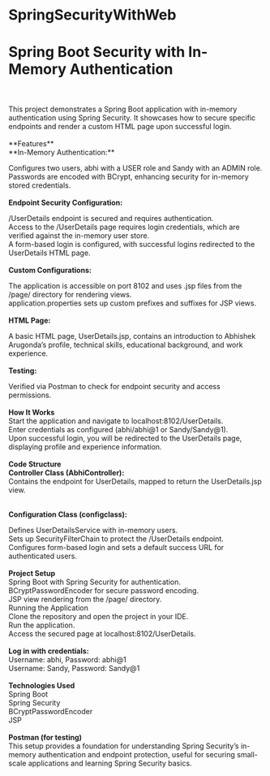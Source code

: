 # SpringSecurityWithWeb
<h1>Spring Boot Security with In-Memory Authentication</h1><br><br>
This project demonstrates a  Spring Boot application with in-memory authentication using Spring Security. It showcases how to secure specific endpoints and render a custom HTML page upon successful login.<br><br>
**Features**<br>
**In-Memory Authentication:**<br>

Configures two users, abhi with a USER role and Sandy with an ADMIN role.<br>
Passwords are encoded with BCrypt, enhancing security for in-memory stored credentials.<br><br>
**Endpoint Security Configuration:**<br>

/UserDetails endpoint is secured and requires authentication.<br>
Access to the /UserDetails page requires login credentials, which are verified against the in-memory user store.<br>
A form-based login is configured, with successful logins redirected to the UserDetails HTML page.<br><br>
**Custom Configurations:**<br>

The application is accessible on port 8102 and uses .jsp files from the /page/ directory for rendering views.<br>
application.properties sets up custom prefixes and suffixes for JSP views.<br><br>
**HTML Page:**<br>

A basic HTML page, UserDetails.jsp, contains an introduction to Abhishek Arugonda’s profile, technical skills, educational background, and work experience.<br><br>
**Testing:**<br>

Verified via Postman to check for endpoint security and access permissions.<br><br>
**How It Works**<br>
Start the application and navigate to localhost:8102/UserDetails.<br>
Enter credentials as configured (abhi/abhi@1 or Sandy/Sandy@1).<br>
Upon successful login, you will be redirected to the UserDetails page, displaying profile and experience information.<br><br>
**Code Structure**<br>
**Controller Class (AbhiController):**<br>
Contains the endpoint for UserDetails, mapped to return the UserDetails.jsp view.<br><br>

**Configuration Class (configclass):**<br>

Defines UserDetailsService with in-memory users.<br>
Sets up SecurityFilterChain to protect the /UserDetails endpoint.<br>
Configures form-based login and sets a default success URL for authenticated users.<br><br>
**Project Setup**<br>
Spring Boot with Spring Security for authentication.<br>
BCryptPasswordEncoder for secure password encoding.<br>
JSP view rendering from the /page/ directory.<br>
Running the Application<br>
Clone the repository and open the project in your IDE.<br>
Run the application.<br>
Access the secured page at localhost:8102/UserDetails.<br><br>
**Log in with credentials:**<br>
Username: abhi, Password: abhi@1<br>
Username: Sandy, Password: Sandy@1<br><br>
**Technologies Used**<br>
Spring Boot<br>
Spring Security<br>
BCryptPasswordEncoder<br>
JSP<br><br>
**Postman (for testing)**<br>
This setup provides a foundation for understanding Spring Security’s in-memory authentication and endpoint protection, useful for securing small-scale applications and learning Spring Security basics.<br>
